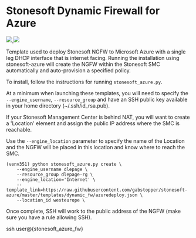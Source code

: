# Stonesoft Dynamic Firewall for Azure

<a href="https://portal.azure.com/#create/Microsoft.Template/uri/https%3A%2F%2Fraw.githubusercontent.com%2Fgabstopper%2Fstonesoft-azure%2Fmaster%2Ftemplates%2Fdynamic_fw%2Fazuredeploy.json" target="_blank">
    <img src="http://azuredeploy.net/deploybutton.png"/>
</a>
<a href="http://armviz.io/#/?load=https%3A%2F%2Fraw.githubusercontent.com%2Fgabstopper%2Fstonesoft-azure%2Fmaster%2Ftemplates%2Fdynamic_fw%2Fazuredeploy.json" target="_blank">
    <img src="http://armviz.io/visualizebutton.png"/>
</a>

Template used to deploy Stonesoft NGFW to Microsoft Azure with a single leg DHCP interface that is internet facing. Running the installation using stonesoft-azure will create the NGFW within the Stonesoft SMC automatically and auto-provision a specified
policy.

To install, follow the instructions for running ``stonesoft_azure.py``.

At a minimum when launching these templates, you will need to specify the ``--engine_username``, ``--resource_group`` and have an SSH public key available in your home directory (~/.ssh/id_rsa.pub).

If your Stonesoft Management Center is behind NAT, you will want to create a 'Location' element and assign the public IP address where the SMC is reachable. 

Use the ``--engine_location`` parameter to specify the name of the Location and the NGFW will be placed in this location and know where to reach the SMC.

```
(venv351) python stonesoft_azure.py create \
    --engine_username dlepage \
    --resource_group dlepage-rg \
    --engine_location='Internet' \
    --template_link=https://raw.githubusercontent.com/gabstopper/stonesoft-azure/master/templates/dynamic_fw/azuredeploy.json \
    --location_id westeurope \
```  

Once complete, SSH will work to the public address of the NGFW (make sure you have a rule allowing SSH).

ssh user@{stonesoft_azure_fw}




